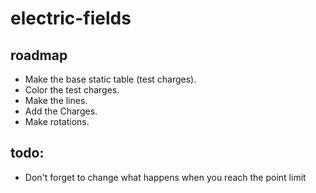 # electric-fields

## roadmap

- Make the base static table (test charges).
- Color the test charges.
- Make the lines.
- Add the Charges.
- Make rotations.

## todo:

- Don't forget to change what happens when you reach the point limit
